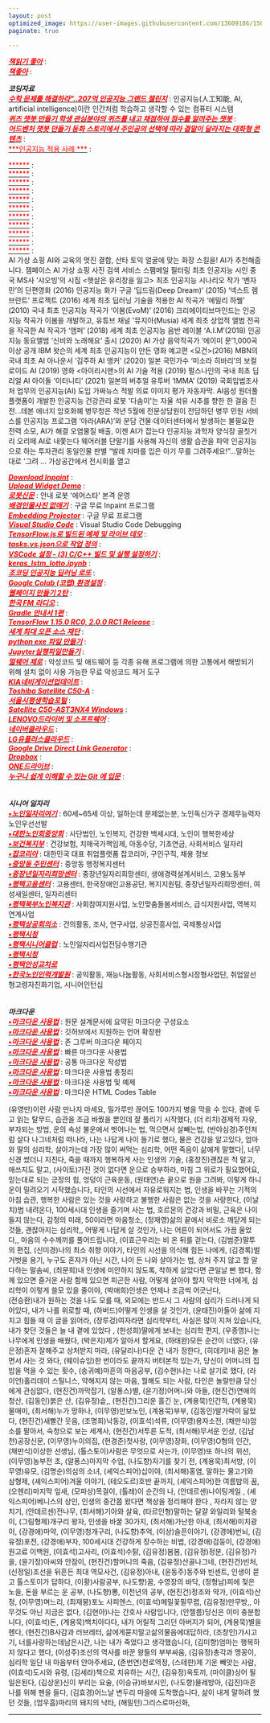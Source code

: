 ```yaml
---
layout: post
optimized_image: https://user-images.githubusercontent.com/13609186/158834851-5c5d7736-001b-448d-8bb6-eb99f2f16233.jpg
paginate: true

---
```




[<span style="color:red">***책읽기 좋아***</span>](https://github.com/choijangwook/cjw/blob/master/_posts/2022-01-01-%EC%B1%85%EC%A0%9C%EB%AA%A9.md) : <br>
[<span style="color:red">***책좋아***</span>](https://choijangwook.github.io/blog-1/spring/spring-practice-jpa-cascade/) : <br>



***코딩자료*** <br>
[<span style="color:red">***수학 문제를 해결하라"..207억 인공지능 그랜드 챌린지***</span>](https://www.edaily.co.kr/news/read?newsId=01498966629049576&mediaCodeNo=257) : 인공지능(人工知能, AI, artificial intelligence)이란 인간처럼 학습하고 생각할 수 있는 컴퓨터 시스템<br>
[<span style="color:red">***퀴즈 챗봇 만들기
학생 관심분야의 퀴즈를 내고 채점하여
점수를 알려주는 챗봇***</span>](https://frogue.danbee.ai/?chatbot_id=1f249219-da73-4e1c-ac4d-22d759790eb1) : <br>
[<span style="color:red">***어드벤처 챗봇 만들기
동화 스토리에서 주인공의 선택에 따라
결말이 달라지는 대화형 콘텐츠***</span>](https://frogue.danbee.ai/?chatbot_id=723a2dd5-7e99-428e-b941-0282f73e9dce) : <br>
[<span style="color:red">***인공지능 적용 사례 ***</span>](https://byul91oh.tistory.com/70) : <br>

[<span style="color:red">******</span>]() : <br>
[<span style="color:red">******</span>]() : <br>
[<span style="color:red">******</span>]() : <br>
[<span style="color:red">******</span>]() : <br>
[<span style="color:red">******</span>]() : <br>
[<span style="color:red">******</span>]() : <br>
[<span style="color:red">******</span>]() : <br>
[<span style="color:red">******</span>]() : <br>
[<span style="color:red">******</span>]() : <br>
[<span style="color:red">******</span>]() : <br>
[<span style="color:red">******</span>]() : <br>
 AI 가상 쇼핑
AI와 교육의 멋진 결합, 산타 토익
얼굴에 맞는 화장 스킬을! AI가 추천해줍니다. 잼페이스
AI 가상 쇼핑
사진 검색 서비스
스팸메일 필터링
최초 인공지능 시인 중국 MS사 ‘샤오빙’의 시집 <햇살은 유리창을 잃고>
최초 인공지능 시나리오 작가 ‘벤자민’의 단편영화 <Sunspring>(2016)
인공지능 화가 구글 ‘딥드림(Deep Dream)’ (2015)
‘넥스트 렘브란트’ 프로젝트 (2016)
세계 최초 딥러닝 기술을 적용한 AI 작곡가 ‘에밀리 하웰’ (2010)
국내 최초 인공지능 작곡가 ‘이봄(EvoM)’ (2016)
크리에이티브마인드는 인공지능 작곡가 이봄을 개발하고, 유튜브 채널 '뮤지아(Musia)
세계 최초 상업적 앨범 전곡을 작곡한 AI 작곡가 ‘앰퍼’ (2018)
 세계 최초 인공지능 음반 레이블 ‘A.I.M’(2018)
 인공지능 동요앨범 ‘신비와 노래해요’ 출시 (2020)
 AI 가상 음악작곡가 ‘에이미 문’1,000곡 이상 공개
  IBM 왓슨의 세계 최초 인공지능이 만든 영화 예고편 <모건>(2016)
 MBN의 국내 최초 AI 아나운서 ‘김주하 AI 앵커’ (2020)
 일본 국민가수 ‘미소라 히바리’의 보컬로이드 AI (2019)
 영화 <아이리시맨>의 AI 기술 적용 (2019)
 펄스나인의 국내 최초 딥리얼 AI 아이돌 ‘이터니티’ (2021)
 일본의 버추얼 유투버 ‘IMMA’ (2019)
 국회입법조사처 업무의 인공지능(AI) 도입
 가짜뉴스 적발
 의료 이미지 평가
 자동자막. AI음성
 원더풀플랫폼이 개발한 인공지능 건강관리 로봇 '다솜이'는
 자율 석유 시추를 향한 한 걸음 진전…데본 에너지
 암호화폐
 병무청은 작년 5월에 전문상담원이 전담하던 병무 민원 서비스를 인공지능 프로그램 ‘아라(ARA)’와 분담
건물·데이터센터에서 발생하는 불필요한 전력 소모, AI가 해결
오염물질 배출, 이젠 AI가 잡는다
 인공지능 과학자
 양식장 골칫거리 오리떼 AI로 내쫓는다
  웨어러블 단말기를 사용해 자신의 생활 습관을 파악
 인공지능으로 하는 투자관리
 동일인물 판별
 “발레 치마를 입은 아기 무를 그려주세요!”...말하는 대로 '그려 ...
 가상공간에서 전시회를 열고
 
[<span style="color:red">***Download Inpaint***</span>](https://theinpaint.com/download) : <br>
[<span style="color:red">***Upload Widget Demo***</span>](https://demo.cloudinary.com/uw/#/) : <br>
[<span style="color:red">***로봇신문***</span>](http://www.irobotnews.com/) : 안내 로봇 '에어스타' 본격 운영<br>
[<span style="color:red">***배경인물사진 없애기***</span>](https://theinpaint.com/tutorials/pc?app=inpaint&v=9.1) : 구글 무료 Inpaint 프로그램<br>
[<span style="color:red">***Embedding Projector***</span>](https://projector.tensorflow.org/) : 구글 무료 프로그램<br>
[<span style="color:red">***Visual Studio Code***</span>](https://code.visualstudio.com/docs/editor/debugging#_launch-configurations) : Visual Studio Code Debugging <br>
[<span style="color:red">***TensorFlow.js로 빌드된 예제 및 라이브 데모***</span>](https://www.tensorflow.org/js/demos?hl=ko) : <br>
[<span style="color:red">***tasks.vs.json으로 작업 정의***</span>](https://docs.microsoft.com/ko-kr/visualstudio/ide/customize-build-and-debug-tasks-in-visual-studio?view=vs-2022) : <br>
[<span style="color:red">***VSCode 설정 - (3) C/C++ 빌드 및 실행 설정하기***</span>](https://huilife.tisy.com/35) : <br>
[<span style="color:red">***keras_lstm_lotto.ipynb***</span>](https://gist.github.com/tykimos/e792fcae92de2326e273d669d652366b#file-keras_lstm_lotto-ipynb) : <br>
[<span style="color:red">***조코딩 인공지능 딥러닝 로또***</span>](https://animalface.site/lotto.html) : <br>
[<span style="color:red">***Google Colab (코랩) 환경설정***</span>](https://theorydb.github.io/dev/2019/08/23/dev-ml-colab/) : <br>
[<span style="color:red">***웹페이지 만들기 2탄***</span>](https://mrchypark.github.io/post/r%EB%A1%9C%EB%82%98%EB%A7%8C%EC%9D%98-%EC%9B%B9%ED%8E%98%EC%9D%B4%EC%A7%80-%EB%A7%8C%EB%93%A4%EA%B8%B0-2%ED%83%84-github-pages/) : <br>
[<span style="color:red">***한국 FM 라디오***</span>](https://www.radio-korea.com/) : <br>
[<span style="color:red">***Gradle 안내서 1편***</span>](https://yeh35.github.io/blog.github.io/documents/infra/gradle/gradle-start1/) : <br>
[<span style="color:red">***TensorFlow 1.15.0 RC0, 2.0.0 RC1 Release***</span>](https://tensorflow.blog/tag/2-0-0-rc1/) : <br>
[<span style="color:red">***세계 최대 오픈 소스 재단***</span>](https://www.apache.org/) : <br>
[<span style="color:red">***python exe 파일 만들기***</span>](https://blog.naver.com/thenaru2/220748814662) : <br>
[<span style="color:red">***Jupyter실행파일만들기***</span>](https://suho413.tistory.com/145) : <br>
[<span style="color:red">***멀웨어 제로***</span>](https://malzero.xyz/) : 악성코드 및 애드웨어 등 각종 유해 프로그램에 의한 고통에서 해방되기 위해
설치 없이 사용 가능한 무료 악성코드 제거 도구<br>
[<span style="color:red">***KIA네비게이션업데이트***</span>](https://update.kia.com/KR/KO/updateGuide) : <br>
[<span style="color:red">***Toshiba Satellite C50-A***</span>](https://www.driverscape.com/manufacturers/toshiba/laptops-desktops/satellite-c50-a/34352) : <br>
[<span style="color:red">***서울시평생학습포털***</span>](https://sll.seoul.go.kr/main/MainView.do) : <br>
[<span style="color:red">***Satellite C50-AST3NX4 Windows***</span>](http://toshibadriversdownload.com/satellite-c50-ast3nx4-windows-8-1-64bit-drivers/) : <br>
[<span style="color:red">***LENOVO드라이버 및 소프트웨어***</span>](https://pcsupport.lenovo.com/ca/ko/products/laptops-and-netbooks/300-series/330-15ikb-type-81dc/81dc/81dc004ukr/pf17zx37/downloads/automatic-driver-update) : <br>
[<span style="color:red">***네이버클라우드***</span>](https://mybox.naver.com/about/introduce) : <br>
[<span style="color:red">***LG유플러스클라우드***</span>](https://cloud.uplusbox.co.kr/display/uboxMain.do#pageIndex=1&totalRecordCount=4&recordCountPerPage=350&searchCondition=&searchKeyword=&orderby=dateorder&strDesc=DESC&viewType=thumb&folderId=300797848&favoriteYn=N&fileCategory=U%2BBOX&recentlyType=&orgDate=&mode=&curFolderId=&homeFolderId=-1) : <br>
[<span style="color:red">***Google Drive Direct Link Generator***</span>](https://sites.google.com/site/gdocs2direct/) : <br>
[<span style="color:red">***Dropbox***</span>](https://www.dropbox.com/login?cont=https%3A%2F%2Fwww.dropbox.com%2Fhome) : <br>
[<span style="color:red">***ONE드라이브***</span>](https://onedrive.live.com/?id=AFE24E4AFACE3B0D%21102&cid=AFE24E4AFACE3B0D) : <br>
[<span style="color:red">***누구나 쉽게 이해할 수 있는 Git 에 입문***</span>](https://backlog.com/git-tutorial/kr/) : <br>
<br>
<br>
***시니어 일자리*** <br>
[<span style="color:red">***▪노인일자리여기***</span>](https://www.seniorro.or.kr:4431) : 60세~65세 이상, 일하는데 문제없는분, 노인독신가구 경제무능력자노인우선선발
<br>
[<span style="color:red">***▪대한노인회중앙회***</span>](http://www.koreapeople.co.kr/) : 사단법인, 노인복지, 건강한 백세시대, 노인이 행복한세상
<br>
[<span style="color:red">***▪보건복지부***</span>](http://www.mohw.go.kr) : 건강보험, 치매국가책임제, 아동수당, 기초연금, 사회서비스 일자리
<br>
[<span style="color:red">***▪잡코리아***</span>](https://www.jobkorea.co.kr/) : 대한민국 대표 취업플랫폼 잡코리아, 구인구직, 채용 정보
<br>
[<span style="color:red">***▪중앙동 주민센터***</span>](https://www.pyeongtaek.go.kr/csc/jungang/contents.do?mId=0205000000) : 중앙동 행정복지센터
<br>
[<span style="color:red">***▪중장년일자리희망센터***</span>](http://pyeongtaekcci.korcham.net/front/board/boardContentsView.do?boardId=10160&contId=49064&menuId=1318) : 중장년일자리희망센터, 생애경력설계서비스, 고용노동부
<br>
[<span style="color:red">***▪평택고용센터***</span>](https://www.work.go.kr/pyeongtaek/main.do) : 고용센터, 한국장애인고용공단, 복지지원팀, 중장년일자리희망센터, 여성새일센터, 일자리센터
<br>
[<span style="color:red">***▪평택북부노인복지관***</span>](https://bbnoin.or.kr:41004/) : 사회참여지원사업, 노인맞춤돌봄서비스, 급식지원사업, 역복지연계사업
<br>
[<span style="color:red">***▪평택상공회의소***</span>](https://pyeongtaekcci.korcham.net/front/user/main.do) : 건의활동, 조사, 연구사업, 상공진흥사업, 국제통상사업
<br>
[<span style="color:red">***▪평택시청***</span>](https://www.pyeongtaek.go.kr/intro.jsp)
<br>
[<span style="color:red">***▪평택시니어클럽***</span>](http://www.ptseniorclub.or.kr/) : 노인일자리사업전담수행기관
<br>
[<span style="color:red">***▪평택시청***</span>](https://www.pyeongtaek.go.kr/intro.jsp)
<br>
[<span style="color:red">***▪평택안성교차로***</span>](http://www.ptkcr.com/)
<br>
[<span style="color:red">***▪한국노인인력개발원***</span>](https://www.kordi.or.kr/main.do) : 공익활동, 재능나눔활동, 사회서비스형시장형사업단, 취업알선형고령자친화기업, 시니어인턴십<br>
<br>
<br>
***마크다운*** <br>
[<span style="color:red">***▪마크다운 사용법***</span>](https://www.markdownguide.org/basic-syntax) : 원문 설계문서에 요약된 마크다운 구성요소
<br> 
[<span style="color:red">***▪마크다운 사용법***</span>](http://www.rubycoloredglasses.com/2013/04/languages-supported-by-github-flavored-markdown/) : 깃허브에서 지원하는 언어 확장판
<br> 
[<span style="color:red">***▪마크다운 사용법***</span>](https://nolboo.kim/blog/2013/09/07/john-gruber-markdown/) : 존 그루버 마크다운 페이지
<br>
[<span style="color:red">***▪마크다운 사용법***</span>](http://taewan.kim/post/markdown/#chapter-2) : 빠른 마크다운 사용법
<br>
[<span style="color:red">***▪마크다운 사용법***</span>](https://gist.github.com/ihoneymon/652be052a0727ad59601) : 공통 마크다운 작성법
<br>
[<span style="color:red">***▪마크다운 사용법***</span>](https://heropy.blog/2017/09/30/markdown/) : 마크다운 사용법 총정리
<br>
[<span style="color:red">***▪마크다운 사용법***</span>](https://theorydb.github.io/envops/2019/05/22/envops-blog-how-to-use-md/) : 마크다운 사용법 및 예제
<br>
[<span style="color:red">***▪마크다운 사용법***</span>](https://ascii.cl/htmlcodes.htm) : 마크다운 HTML Codes Table
<br>

 
 
 (유영만)이런 사람 만나지 마세요,
밀가루만 끊어도 100가지 병을 막을 수 있다,
곁에 두고 읽는 탈무드,
습관을 조금 바꿨을 뿐인데 잘 풀리기 시작했다,
(더 리치)경제적 자유,부자되는 방법,
운의 속성 불운에서 벗어나는 법,
먹으면서 살빼는법,
(반야심경)주인처럼 살다 나그네처럼 떠나라,
나는 나답게 나이 들기로 했다,
물은 건강을 알고있다,
엄마와 딸의 심리학,
살아가는데 가장 많이 써먹는 심리학,
어떤 죽음이 삶에게 말했다|,
너무 신경 썼더니 지친다,
죽을 때까지 행복하게 사는 인생의 기술,
(홍창진)괜찮은 척 말고, 애쓰지도 말고,
(사이토)가진 것이 없다면 운으로 승부하라,
마침 그 위로가 필요했어요,
믿는대로 되는 긍정의 힘,
엉덩이 근육운동,
(원태연)손 끝으로 원을 그려봐,
이렇게 하니 운이 밀려오기 시작했습니다,
타인의 시선에서 자유로워지는 법,
인생을 바꾸는 기적의 아침 습관,
행복한 사람은 있는 것을 사랑하고 불행한 사람은 없는 것을 사랑한다,
(이날치)범 내려온다,
100세시대 인생을 즐기며 사는 법,
호르몬의 건강과 비밀,
근육은 나이들지 않는다,
감정의 미래,
50이라면 마음청소,
(정재영)삶의 끝에서 비로소 깨닫게 되는 것들,
괜찮아지는 심리학,,
어떻게 나답게 살 것인가,
나는 어른이 되어서도 가끔 울었다,,
마음의 수수께끼를 풀어드립니다,
(이효근우리는 비 온 뒤를 걷는다, 
(김범준)말투의 편집, 
(신미경)나의 최소 취향 이야기, 
타인의 시선을 의식해 힘든 나에게,
(김경록)벌거벗을 용기,
누구도 혼자가 아닌 시간,
나이 든 나와 살아가는 법,
상처 주지 않고 할 말 다하는 말솜씨,
(최문희)내 인생에 미안하지 않도록,
착하게 살았다면 큰일날 뻔 했다,
함께 있으면 즐거운 사람 함께 있으면 피곤한 사람,
어떻게 살아야 할지 막막한 너에게,
심리학이 이렇게 쓸모 있을 줄이야,
(박애희)인생은 언제나 조금씩 어긋난다,  
(전승환)내가 원하는 것을 나도 모를 때, 
외모에는 반드시 그 사람의 심리가 드러나게 되어있다,
내가 나를 위로할 때,
(하버드)어떻게 인생을 살 것인가,
(윤태진)아들아 삶에 지치고 힘들 때 이 글을 읽어라,
(장루겅)여자라면 심리학부터,
사실은 많이 지쳐 있습니다,
내가 찾던 것들은 늘 내 곁에 있었다 ,
(한성희)딸에게 보내는 심리학 편지,
(우종영)나는 나무에게 인생을 배웠다,
(박은지)제가 알아서 할게요,
(하태완)모든 순간이 너였다,
(유은정)혼자 잘해주고 상처받지 마라,
(유달리나)다운 건 내가 정한다,
(히데키)내 꿈은 놀면서 사는 것 와다,
(웨이슈잉)한 번이라도 끝까지 버텨본적 있는가,
당신이 어머니의 집밥을 먹을 수 있는 횟수,
(송귀예)마흔의 마음공부,
(김수현)나는 나로 살기로 했다,
(라이언)홀리데이 스틸니스,
약해지지 않는 마음,
뭘해도 되는 사람,
타인은 놀랄만큼 당신에게 관심없다,
(현진건)까막잡기,
(알퐁스)별,
(윤기정)어머니와 아들,
(현진건)연애의 청산,
(김동인)붉은 산,
(김유정)솥,,
(현진건)그리운 흘긴 눈,
(계용묵)인간적,
(계용묵)물매미,
(최서해)누가 망하나,
(이무영)만보노인,
(계용묵)부부,
(김동인)발가락이 닮았다,
(현진건)새빨간 웃음,
(조명희)낙동강,
(이효석)석류,
(이무영)용자소전,
(채만식)암소를 팔아서,
숙청으로 보는 세계사,
(현진건)서투른 도적,
(최서해)무서운 인상,
(김남천)공장신문,
(이무영)누이의집,
(현경준)첫사랑,
(이무영)장화,
(이무영)O형의 인간,
(채만식)이상한 선생님,
(톨스토이)사람은 무엇으로 사는가,
(이무영)또 하나의 위선,
(이무영)농부전 초,
(알퐁스)마지막 수업,
(나도향)자기를 찾기 전,
(계용묵)최서방,
(이무영)유모,
(김명순)의심의 소녀,
(셰익스피어)십이야,
(최서해)홍염,
말하는 물고기와 삼형제,
(셰익스피어)겨울 이야기,
(테오도르)호반 끝까지,
(셰익스피어)한 여름밤의 꿈,
(오헨리)마지막 잎새,
(모파상)목걸이,
(톨레)이 순간의 나,
(안데르센)나이팅게일 ,
(셰익스피어)베니스의 상인, 
인생의 중간쯤 왔다면 책상을 정리해야 한다 ,
자라지 않는 양치기,
(안데르센)전나무, 
(최서해)기아와 살육,
(타르인형)말하는 달걀 와일리와 털북숭이,
(그림형제)개구리 왕자, 
인생을 바꿀 30가지,
(최서해)가난한 아내,
(최서해)미치광이,
(강경애)마약,
(이무영)청개구리,
(나도향)추억,
(이상)슬픈이야기,
(강경애)번뇌,
(김유정)포전,
(강경애)부자,
100세시대 건강하게 장수하는 비법,
(강경애)검둥이,
(강경애)원고료 이백원,
(이효석)고사리,
(이효석)수탉,
(김유정)봄봄,
(김유정)정분,
(김유정)가을,
(윤기정)아씨와 안잠이,
(현진건)할머니의 죽음,
(김유정)산골나그네,
(현진건)빈처,
(신정일)조선을 뒤흔든 최대 역모사건,
(김유정)아내,
(윤동주)동주와 빈센트,
인생이 묻고 톨스토이가 답하다,
(이황)사람공부,
(나도향)꿈,
수영장의 바닥,
(정형남)피에 젖은 노을,
돈을 부르는 운 공부,
(나도향)뽕,
이천년의 공부,
(현진건)정조와 약가,
(이효석)산정,
(이무영)며느리,
(최재붕)포노 사피엔스,
(이효석)메밀꽃필무렵,
(김유정)만무방,,
아무것도 아닌 지금은 없다,
(김현아)나는 간호사 사람입니다,
(안젤름)당신은 이미 충분합니다,
(이효석)돈,
(계용묵)백치아다다,
내가 어릴적 그리던 아버지가 되어,
(계용묵)별을 헨다,
(현진건)B사감과 러브레터,
삶에게묻지말고삶의물음에대답하라,
(조창인)가시고기,
너를사랑하는데남은시간,
나는 내가 죽었다고 생각했습니다,
(김미향)엄마는 행복하지 않다고 했다,
(이성주)조선의 역사를 바꾼 왕들의 부부싸움,
(김유정)총각과 맹꽁이,
심리학 일단 내 마음부터 안아주세요,
(존번연)천로역정,
(스테판)제 기운 빼앗는 사람,
(이효석)도시와 유령,
(김세라)책으로 치유하는 시간,
(김유정)옥토끼,
(마이클)싱어 될일은된다,
(김상운)신이 부리는 요술,
(이승규)바보시인,
(나도향)물레방아,
(김진)마흔 나를 위해 펜을 들다, 
(김효경)어느날 변두리 마을에 도착했습니다,
삶이 내게 말하려 했던 것들,
(엄우흠)마리의 돼지의 낙타,
(해밀턴)그리스로마신화,


















































































































































 
 
 
 
 
 
 
 
 
 
 
 
---
